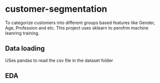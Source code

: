 # customer-segmentation
 To categorize customers into different groups based features like Gender, Age, Profession and etc. This project uses sklearn to perofrm machine leanring training. 
 
 ## Data loading 
 USes pandas to read the csv file in the dataset folder
 
 ## EDA
 
 
 
 
 
 
 
 
 
